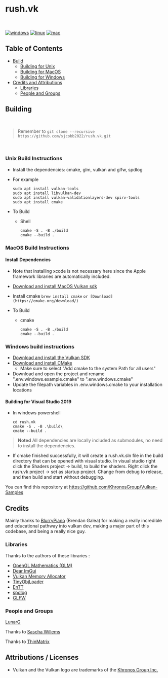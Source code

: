 # rush.vk

<br/>

[![windows](https://github.com/sjcobb2022/rush.vk/actions/workflows/build-windows.yml/badge.svg)](https://github.com/sjcobb2022/rush.vk/actions/workflows/build-windows.yml)
[![linux](https://github.com/sjcobb2022/rush.vk/actions/workflows/build-linux.yml/badge.svg)](https://github.com/sjcobb2022/rush.vk/actions/workflows/build-linux.yml)
[![mac](https://github.com/sjcobb2022/rush.vk/actions/workflows/build-mac.yml/badge.svg)](https://github.com/sjcobb2022/rush.vk/actions/workflows/build-mac.yml)



## Table of Contents
- [Build](#Building)
  - [Building for Unix](#UnixBuild)
  - [Building for MacOS](#MacOSBuild)
  - [Building for Windows](#WindowsBuild)
- [Credits and Attributions](#CreditsAttributions)
    - [Libraries](#Libraries)
    - [People and Groups](#PeopleAndGroups)

## <a name="Building"></a> Building

<br/>

> Remember to `git clone --recursive https://github.com/sjcobb2022/rush.vk.git`

<br/>

### <a name="UnixBuild"></a> Unix Build Instructions

- Install the dependencies: cmake, glm, vulkan and glfw, spdlog

- For example
  ```
  sudo apt install vulkan-tools
  sudo apt install libvulkan-dev
  sudo apt install vulkan-validationlayers-dev spirv-tools
  sudo apt install cmake
  ```

- To Build
    - Shell
        ```
        cmake -S . -B ./build
        cmake --build .
        ```


### <a name="MacOSBuild"></a> MacOS Build Instructions

#### Install Dependencies
- Note that installing xcode is not necessary here since the Apple framework libraries are automatically included.
- [Download and install MacOS Vulkan sdk](https://vulkan.lunarg.com/)

- Install cmake
  ```brew install cmake```
  ```or [Download](https://cmake.org/download/)```

- To Build
  - cmake
    ```
    cmake -S . -B ./build
    cmake --build .
    ```

### <a name="WindowsBuild"></a> Windows build instructions

- [Download and install the Vulkan SDK](https://vulkan.lunarg.com/)
- [Download and install CMake](https://cmake.org/download/)
  - Make sure to select "Add cmake to the system Path for all users"
- Download and open the project and rename ".env.windows.example.cmake" to ".env.windows.cmake"
- Update the filepath variables in .env.windows.cmake to your installation locations

#### Building for Visual Studio 2019

- In windows powershell
  ```
  cd rush.vk
  cmake -S . -B .\build\
  cmake --build .
  ```

> **Noted** All dependencies are locally included as submodules, no need to install the dependencies.

- If cmake finished successfully, it will create a rush.vk.sln file in the build directory that can be opened with visual studio. In visual studio right click the Shaders project -> build, to build the shaders. Right click the rush.vk project -> set as startup project. Change from debug to release, and then build and start without debugging.

You can find this repository at https://github.com/KhronosGroup/Vulkan-Samples

## <a name="CreditsAttributions"></a> Credits

Mainly thanks to [BlurryPiano](https://github.com/blurrypiano/) (Brendan Galea) for making a really incredible and educational pathway into vulkan dev, making a major part of this codebase, and being a really nice guy.

### <a name="Libraries"></a> Libraries
Thanks to the authors of these libraries :

- [OpenGL Mathematics (GLM)](https://github.com/g-truc/glm)
- [Dear ImGui](https://github.com/ocornut/imgui)
- [Vulkan Memory Allocator](https://github.com/GPUOpen-LibrariesAndSDKs/VulkanMemoryAllocator)
- [TinyObjLoader](https://github.com/tinyobjloader/tinyobjloader)
- [EnTT](https://github.com/skypjack/entt)
- [spdlog](https://github.com/gabime/spdlog)
- [GLFW](https://github.com/glfw/glfw)

### <a name="PeopleAndGroups"></a> People and Groups

[LunarG](http://www.lunarg.com)

Thanks to [Sascha Willems](https://github.com/SaschaWillems/Vulkan)

Thanks to [ThinMatrix](https://www.youtube.com/user/ThinMatrix/featured)

## Attributions / Licenses

- Vulkan and the Vulkan logo are trademarks of the [Khronos Group Inc.](http://www.khronos.org)
